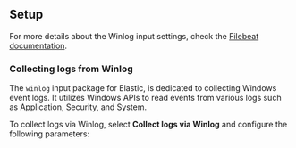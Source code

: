 ## Setup

For more details about the Winlog input settings, check the [Filebeat documentation](https://www.elastic.co/docs/reference/beats/filebeat/filebeat-input-winlog).

### Collecting logs from Winlog

The `winlog` input package for Elastic, is dedicated to collecting Windows event logs. It utilizes Windows APIs to read events from various logs such as Application, Security, and System.

To collect logs via Winlog, select **Collect logs via Winlog** and configure the following parameters: